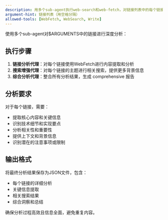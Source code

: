 ```yaml
---
description: 用多个sub-agent执行web-search和web-fetch，对链接列表中的每个链接进行深度分析
argument-hint: 链接列表（用空格分隔）
allowed-tools: [WebFetch, WebSearch, Write]
---
```


使用多个sub-agent对$ARGUMENTS中的链接进行深度分析：



## 执行步骤

1. **链接分析代理**：对每个链接使用WebFetch进行内容提取和分析
2. **搜索增强代理**：对每个链接的主题进行相关搜索，提供更多背景信息
3. **综合分析代理**：整合所有分析结果，生成 comprehensive 报告

## 分析要求

对于每个链接，需要：
- 提取核心内容和关键信息
- 识别技术细节和实现要点
- 分析相关性和重要性
- 提供上下文和背景信息
- 识别潜在的注意事项或限制

## 输出格式

将最终分析结果保存为JSON文件，包含：
- 每个链接的详细分析
- 关键信息提取
- 相关搜索结果
- 综合洞察和总结

确保分析过程高效且信息全面，避免重复内容。